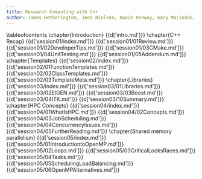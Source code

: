 ```yaml
---
title: Research Computing with C++
author: James Hetherington, Jens Nielsen, Owain Kenway, Gary Macindoe, and Matt Clarkson
---
```


\tableofcontents
\chapter{Introduction}
{{d['intro.md']}}
\chapter{C++ Recap}
{{d['session01/index.md']}}
{{d['session01/01Review.md']}}
{{d['session01/02DeveloperTips.md']}}
{{d['session01/03CMake.md']}}
{{d['session01/04UnitTesting.md']}}
{{d['session01/05Addendum.md']}}
\chapter{Templates}
{{d['session02/index.md']}}
{{d['session02/01FunctionTemplates.md']}}
{{d['session02/02ClassTemplates.md']}}
{{d['session02/03TemplateMeta.md']}}
\chapter{Libraries}
{{d['session03/index.md']}}
{{d['session03/01Libraries.md']}}
{{d['session03/02EIGEN.md']}}
{{d['session03/03Boost.md']}}
{{d['session03/04ITK.md']}}
{{d['session03/10Summary.md']}}
\chapter{HPC Concepts}
{{d['session04/index.md']}}
{{d['session04/01WhatIsHPC.md']}}
{{d['session04/02Concepts.md']}}
{{d['session04/03JobScheduling.md']}}
{{d['session04/04ConcurrencyIssues.md']}}
{{d['session04/05FurtherReading.md']}}
\chapter{Shared memory parallelism}
{{d['session05/index.md']}}
{{d['session05/01IntroductiontoOpenMP.md']}}
{{d['session05/02Loops.md']}}
{{d['session05/03CriticalLocksRaces.md']}}
{{d['session05/04Tasks.md']}}
{{d['session05/05SchedulingLoadBalancing.md']}}
{{d['session05/06OpenMPAlternatives.md']}}
